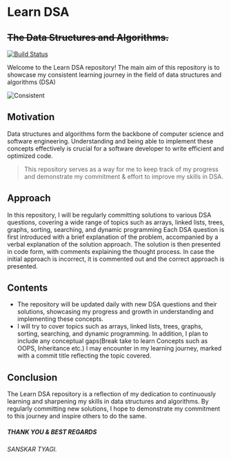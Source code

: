 # Learn DSA

## ~~The Data Structures and Algorithms.~~

[![Build Status](https://travis-ci.org/joemccann/dillinger.svg?branch=master)](https://travis-ci.org/joemccann/dillinger)

Welcome to the Learn DSA repository! The main aim of this repository is to showcase my consistent learning journey in the field of data structures and algorithms (DSA)

![Consistent](https://aspiringcoders.com/wp-content/uploads/2021/03/Blog-Post-Featured-Image-1.jpg)

## Motivation

Data structures and algorithms form the backbone of computer science and software engineering. Understanding and being able to implement these concepts effectively is crucial for a software developer to write efficient and optimized code.

> This repository serves as a way for me
> to keep track of my progress and demonstrate my
> commitment & effort to improve my skills in DSA.

## Approach

In this repository, I will be regularly committing solutions to various DSA questions, covering a wide range of topics such as arrays, linked lists, trees, graphs, sorting, searching, and dynamic programming
Each DSA question is first introduced with a brief explanation of the problem, accompanied by a verbal explanation of the solution approach. The solution is then presented in code form, with comments explaining the thought process. In case the initial approach is incorrect, it is commented out and the correct approach is presented.

## Contents

- The repository will be updated daily with new DSA questions and their solutions, showcasing my progress and growth in understanding and implementing these concepts.
- I will try to cover topics such as arrays, linked lists, trees, graphs, sorting, searching, and dynamic programming. In addition, I plan to include any conceptual gaps(Break take to learn Concepts such as OOPS, Inheritance etc.) I may encounter in my learning journey, marked with a commit title reflecting the topic covered.

## Conclusion

The Learn DSA repository is a reflection of my dedication to continuously learning and sharpening my skills in data structures and algorithms. By regularly committing new solutions, I hope to demonstrate my commitment to this journey and inspire others to do the same.

##### THANK YOU & BEST REGARDS

###### _SANSKAR TYAGI_.
